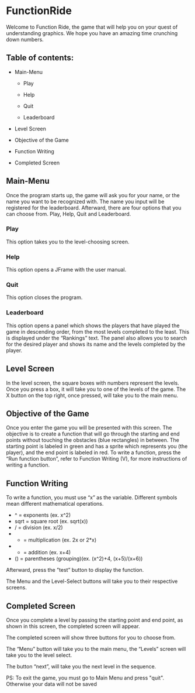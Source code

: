 # FunctionRide

Welcome to Function Ride, the game that will help you on your quest of understanding graphics. We hope you have an amazing time crunching down numbers.

## Table of contents:
  
  - Main-Menu
      - Play
  
      - Help
      
      - Quit
      
      - Leaderboard
      
  - Level Screen
  
  - Objective of the Game
  
  - Function Writing
  
  - Completed Screen                         

## Main-Menu

Once the program starts up, the game will ask you for your name, or the name you want to be recognized with. The name you input will be registered for the leaderboard.
Afterward, there are four options that you can choose from. Play, Help, Quit and Leaderboard.

### Play
This option takes you to the level-choosing screen.

### Help
This option opens a JFrame with the user manual.

### Quit
This option closes the program.

### Leaderboard
This option opens a panel which shows the players that have played the game in descending order, from the most levels completed to the least. This is displayed under the “Rankings” text.
The panel also allows you to search for the desired player and shows its name and the levels completed by the player.

## Level Screen

In the level screen, the square boxes with numbers represent the levels. Once you press a box, it will take you to one of the levels of the game. The X button on the top right, once pressed, will take you to the main menu.

## Objective of the Game

Once you enter the game you will be presented with this screen. The objective is to create a function that will go through the starting and end points without touching the obstacles (blue rectangles) in between. The starting point is labeled in green and has a sprite which represents you (the player), and the end point is labeled in red. 
To write a function, press the “Run function button”, refer to Function Writing (V), for more instructions of writing a function.

## Function Writing

To write a function, you must use “x” as the variable. Different symbols mean different mathematical operations.

- ^ = exponents (ex. x^2)
- sqrt = square root (ex. sqrt(x))
- / = division (ex. x/2)
- * = multiplication (ex. 2x or 2*x)
- + = addition (ex. x+4)
- () = parentheses (grouping)(ex. (x^2)+4, (x+5)/(x+6))

Afterward, press the ”test” button to display the function.

The Menu and the Level-Select buttons will take you to their respective screens. 

## Completed Screen

Once you complete a level by passing the starting point and end point, as shown in this screen, the completed screen will appear. 

The completed screen will show three buttons for you to choose from. 

The “Menu” button will take you to the main menu, the “Levels” screen will take you to the level select. 

The button “next”, will take you the next level in the sequence.

PS: To exit the game, you must go to Main Menu and press "quit". Otherwise your data will not be saved

